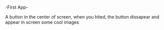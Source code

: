-First App-

A button in the center of screen, when you hited, the button dissapear and appear in screen some cool images
